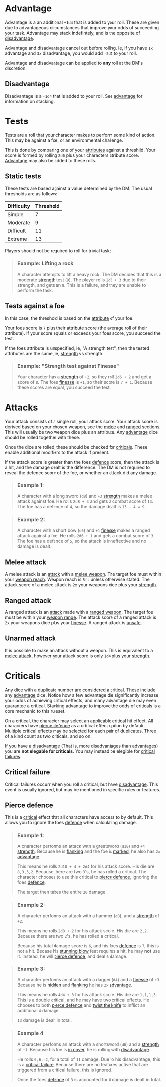 # Advantage

Advantage is a an additional `+1d4` that is added to your roll. These are given due to advantageous circumstances that improve your odds of succeeding your task. Advantage may stack indefintely, and is the opposite of [disadvantage](#disadvantage).

Advantage and disadvantage cancel out before rolling. Ie, if you have `1x` advantage and `3x` disadvantage, you would add `-2d4` to your roll.

Advantage and disadvantage can be applied to **any** roll at the DM's discretion.

## Disadvantage

Disadvantage is a `-1d4` that is added to your roll. See [advantage](#advantage) for information on stacking.

# Tests
Tests are a roll that your character makes to perform some kind of action. This may be against a foe, or an environmental challenge.

This is done by comparing one of your [attributes](stats.md#attributes) against a threshild. Your score is formed by rolling `2d6` plus your characters atribute score. [Advantage](#advantage) may also be added to these rolls.

## Static tests

These tests are based against a value determined by the DM.
The usual thresholds are as follows:

| Difficulty | Threshold |
|------------|-----------|
| Simple     |  7        |
| Moderate   |  9        |
| Difficult  |  11       |
| Extreme    |  13       |

Players should not be required to roll for trivial tasks.

> ### Example: Lifting a rock
> A character attempts to lift a heavy rock. The DM decides that this is a moderate [strength](stats.md#strength) test (`9`). The player rolls `2d6 + 3` due to their strength, and gets an `8`. This is a failure, and they are unable to perform the task.

## Tests against a foe

In this case, the threshold is based on the [attribute](stats.md#attributes) of your foe.

Your foes score is `7` plus their attribute score (the average roll of their attribute). If your score equals or exceeds your foes score, you succeed the test. 

If the foes attribute is unspecified, ie, "A strength test", then the tested attributes are the same, ie, [strength](stats.md#strength) vs strength.

> ### Example: "Strength test against Finesse"
> Your character has a [strength](stats.md#strength) of `+2`, so they roll `2d6 + 2` and get a score of `8`. The foes [finesse](stats.md#finesse) is `+1`, so their score is `7 + 1`. Because these scores are equal, you succeed the test.

# Attacks

Your attack consists of a single roll, your attack score. Your attack score is derived based on your chosen weapon, see the [melee](#melee-attack) and [ranged](#ranged-attack) sections. This will usually be two weapon dice plus an attribute. Any [advantage](#advantage) dice should be rolled together with these.

Once the dice are rolled, these should be checked for [criticals](#criticals). These enable additional modifiers to the attack if present.

If the attack score is greater than the foes [defence](stats.md#defence) score, then the attack is a hit, and the damage dealt is the difference. The DM is not required to reveal the defence score of the foe, or whether an attack did any damage.

> ### Example 1:
> A character with a long sword (`d8`) and `+3` [strength](stats.md#strength) makes a melee attack against foe. He rolls `2d8 + 3` and gets a combat score of `13`. The foe has a defence of `4`, so the damage dealt is `13 - 4 = 9`.

> ### Example 2:
> A character with a short bow (`d6`) and `+1` [finesse](stats.md#finesse) makes a ranged attack against a foe. He rolls `2d6 + 1` and gets a combat score of `3`. The foe has a defence of `5`, so the attack is inneffective and no damage is dealt.

## Melee attack

A melee attack is an [attack](#attacks) with a [melee weapon](weapons.md#melee-weapons). The target foe must within your [weapon reach](weapons.md#weapon-reach). Weapon reach is `5ft` unless otherwise stated. The attack score of a melee attack is `2x` your weapons dice plus your [strength](stats.md#strength).

## Ranged attack

A ranged attack is an [attack](#attacks) made with a [ranged weapon](weapons.md#ranged-weapons). The target foe must be within your [weapon range](weapons.md#weapon-range). The attack score of a ranged attack is `2x` your weapons dice plus your [finesse](stats.md#finesse). A ranged attack is [unsafe](actions.md#unsafe-action).

## Unarmed attack

It is possible to make an attack without a weapon. This is equivalent to a [melee attack](#melee-attack), however your attack score is only `1d4` plus your [strength](stats.md#strength).


# Criticals

Any dice with a duplicate number are considered a critical. These include any [advantage](#advantage) dice. Notice how a few advantage die significantly increase your odds of achieving critical effects, and many advantage die may even guarantee a critical. Stacking advantage to improve the odds of criticals is a core mechanic to this ruleset.

On a critical, the character may select an applicable critical hit effect. All characters have [pierce defence](#pierce-defence) as a critical effect option by default. Multiple critical effects may be selected for each pair of duplicates. Three of a kind count as two criticals, and so on.

If you have a [disadvantage](#disadvantage) (That is, more disadvantages than advantages) you are **not elegable for criticals**. You may instead be elegible for [critical failures](#critical-failure).

## Critical failure

Critical failures occurr when you roll a critical, but have [disadvantage](#disadvantage). This event is usually ignored, but may be mentioned in specific rules or features.

## Pierce defence

This is a [critical](#criticals) effect that all characters have access to by default. This allows you to ignore the foes [defence](stats.md#defence) when calculating damage.

> ### Example 1:
>
> A character performs an attack with a greatsword (`d10`) and `+4` [strength](stats.md#strength). Because he is [flanking](statuses.md#flanking) and the foe is [marked](statuses.md#marked), he also has `2x` [advantage](#advantage).
>
> This means he rolls `2d10 + 4 + 2d4` for his attack score. His die are `8,3,3,2`. Because there are two `3`'s, he has rolled a critical. The character chooses to use this critical to [pierce defence](#pierce-defence), ignoring the foes [defence](stats.md#defence).
>
> The target then takes the entire `20` damage.

> ### Example 2:
>
> A character performs an attack with a hammer (`d8`), and a [strength](stats.md#strength) of `+2`.
>
> This means he rolls `2d8 + 2` for his attack score. His die are `2,2`. Because there are two `2`'s, he has rolled a critical.
>
> Because his total damage score is `6`, and his foes [defence](stats.md#defence) is `7`, this is not a hit. Becase his [stunning blow](feats.md#stunning-blow) feat requires a hit, he may **not** use it. Instead, he will [pierce defence](#pierce-defence), and deal `6` damage.

> ### Example 3:
>
> A character performs an attack with a dagger (`d4`) and a [finesse](stats.md#finesse) of `+3`. Because he is [hidden](statuses.md#hidden) and [flanking](statuses.md#flanking) he has `2x` [advantage](#advantage).
>
> This means he rolls `4d4 + 3` for his attack score. His die are `1,1,1,3`. This is a double critical, and he may have two critical effects. He chooses to both [pierce defence](#pierce-defence) and [twist the knife](feats.md#twist-the-knife) to inflict an additional `4` damage.
>
> `13` damage is dealt in total.

> ### Example 4
>
> A character performs an attack with a shortsword (`d6`) and a [strength](stats.md#strength) of `+1`. Because his foe is [in cover](statuses.md#in-cover), he is rolling with [disadvantage](#disadvantage).
>
> He rolls `6,6,-2`, for a total of `11` damage. Due to his disadvantage, this is a [critical failure](#critical-failure). Because there are no features active that are triggered from a critical failure, this is ignored.
>
> Once the foes [defence](stats.md#defence) of `3` is accounted for `8` damage is dealt in total.

